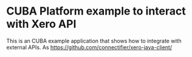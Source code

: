 # CUBA Platform example to interact with Xero API

This is an CUBA example application that shows how to integrate with external APIs.
As 
https://github.com/connectifier/xero-java-client/
